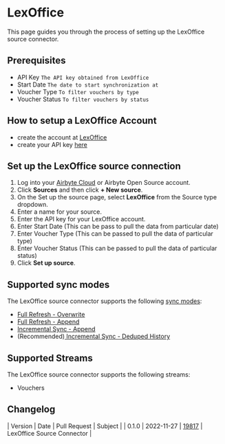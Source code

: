 # LexOffice

This page guides you through the process of setting up the LexOffice source connector.

## Prerequisites

- API Key `The API key obtained from LexOffice`
- Start Date `The date to start synchronization at`
- Voucher Type `To filter vouchers by type`
- Voucher Status `To filter vouchers by status`

## How to setup a LexOffice Account
- create the account at [LexOffice](https://www.lexoffice.de)
- create your API key [here](https://api.lexoffice.io)

## Set up the LexOffice source connection
1. Log into your [Airbyte Cloud](https://cloud.airbyte.io/workspaces) or Airbyte Open Source account.
2. Click **Sources** and then click **+ New source**.
3. On the Set up the source page, select **LexOffice** from the Source type dropdown.
4. Enter a name for your source.
5. Enter the API key for your LexOffice account.
6. Enter Start Date (This can be pass to pull the data from particular date)
7. Enter Voucher Type (This can be passed to pull the data of particular type)
8. Enter Voucher Status (This can be passed to pull the data of particular status)
9. Click **Set up source**.

## Supported sync modes

The LexOffice source connector supports the following [sync modes](https://docs.airbyte.com/cloud/core-concepts#connection-sync-modes):

* [Full Refresh - Overwrite](https://docs.airbyte.com/understanding-airbyte/glossary#full-refresh-sync)
* [Full Refresh - Append](https://docs.airbyte.com/understanding-airbyte/connections/full-refresh-append)
* [Incremental Sync - Append](https://docs.airbyte.com/understanding-airbyte/connections/incremental-append)
* (Recommended)[ Incremental Sync - Deduped History](https://docs.airbyte.com/understanding-airbyte/connections/incremental-deduped-history)

## Supported Streams

The LexOffice source connector supports the following streams:

- Vouchers

## Changelog

| Version | Date | Pull Request | Subject |
| 0.1.0   | 2022-11-27 | [19817](https://github.com/airbytehq/airbyte/pull/19817)   | LexOffice Source Connector |